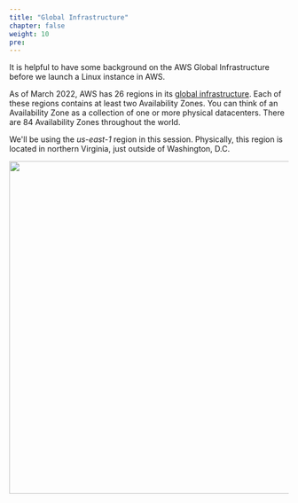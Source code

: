 ```yaml
---
title: "Global Infrastructure"
chapter: false
weight: 10
pre: 
---
```


It is helpful to have some background on the AWS Global Infrastructure before we launch a Linux instance in AWS.

As of March 2022, AWS has 26 regions in its [global infrastructure](https://aws.amazon.com/about-aws/global-infrastructure/).
Each of these regions contains at least two Availability Zones. You can think of an Availability Zone as a collection
of one or more physical datacenters. There are 84 Availability Zones throughout the world. 

We'll be using the _us-east-1_ region in this session. Physically, this region is located in northern Virginia, just outside of Washington, D.C. 

<img src='/images/global_footprint.png' width='600px'>


